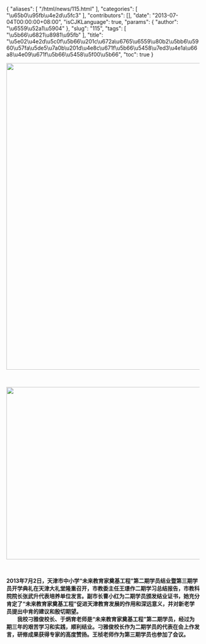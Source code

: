{
    "aliases": [
        "/html/news/115.html"
    ],
    "categories": [
        "\u65b0\u95fb\u4e2d\u5fc3"
    ],
    "contributors": [],
    "date": "2013-07-04T00:00:00+08:00",
    "isCJKLanguage": true,
    "params": {
        "author": "\u6559\u52a1\u5904"
    },
    "slug": "115",
    "tags": [
        "\u5b66\u6821\u8981\u95fb"
    ],
    "title": "\u5e02\u4e2d\u5c0f\u5b66\u201c\u672a\u6765\u6559\u80b2\u5bb6\u5960\u57fa\u5de5\u7a0b\u201d\u4e8c\u671f\u5b66\u5458\u7ed3\u4e1a\u66a8\u4e09\u671f\u5b66\u5458\u5f00\u5b66",
    "toc": true
}

<img
    src="https://cdn.tfls.online/mirror/full/ef213fb9be387cfbeae66f253a2f8eede9db59e3.jpg"
    style="display:block;margin-left:auto;margin-right:auto;"
    decoding="async"
    fetchpriority="auto"
    loading="lazy"
    height="800"
    width="600"
/>

 


<img
    src="https://cdn.tfls.online/mirror/full/9a05649bcb1c7cd7265dd224279d6e52a02d9821.jpg"
    style="display:block;margin-left:auto;margin-right:auto;"
    decoding="async"
    fetchpriority="auto"
    loading="lazy"
    height="450"
    width="600"
/>

 

**2013年7月2日，天津市中小学“未来教育家奠基工程”第二期学员结业暨第三期学员开学典礼在天津大礼堂隆重召开，市教委主任王璟作二期学习总结报告，市教科院院长张武升代表培养单位发言。副市长曹小红为二期学员颁发结业证书，她充分肯定了“未来教育家奠基工程”促进天津教育发展的作用和深远意义，并对新老学员提出中肯的建议和殷切期望。  
　　我校刁雅俊校长、于炳育老师是“未来教育家奠基工程”第二期学员，经过为期三年的艰苦学习和实践，顺利结业。刁雅俊校长作为二期学员的代表在会上作发言，研修成果获得专家的高度赞扬。王桢老师作为第三期学员也参加了会议。**

